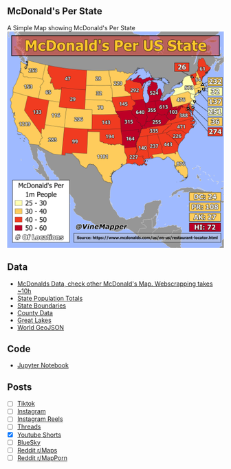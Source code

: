 ## McDonald's Per State
A Simple Map showing McDonald's Per State
![Map](McDonalds_Locations_US.png)

## Data
* [McDonalds Data, check other McDonald's Map. Webscrapping takes ~10h](../McDonalds_Per_State/)
* [State Population Totals](https://www.census.gov/data/tables/time-series/demo/popest/2020s-state-total.html)
* [State Boundaries](https://www.census.gov/geographies/mapping-files/time-series/geo/carto-boundary-file.html)
* [County Data](https://www.census.gov/geographies/mapping-files/time-series/geo/carto-boundary-file.html)
* [Great Lakes](https://usicecenter.gov/Products/GreatLakesData)
* [World GeoJSON](https://public.opendatasoft.com/explore/dataset/world-administrative-boundaries/export/?flg=en-us)

## Code
* [Jupyter Notebook](FormatData.ipynb)

## Posts
- [ ] [Tiktok]()
- [ ] [Instagram]()
- [ ] [Instagram Reels]()
- [ ] [Threads]()
- [x] [Youtube Shorts](https://youtube.com/shorts/I0s_ogh3K3I)
- [ ] [BlueSky]()
- [ ] [Reddit r/Maps]()
- [ ] [Reddit r/MapPorn]()
